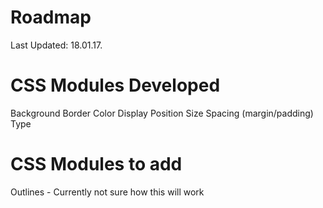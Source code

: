 # Roadmap
Last Updated: 18.01.17.

# CSS Modules Developed

Background
Border
Color
Display
Position
Size
Spacing (margin/padding)
Type

# CSS Modules to add

Outlines - Currently not sure how this will work